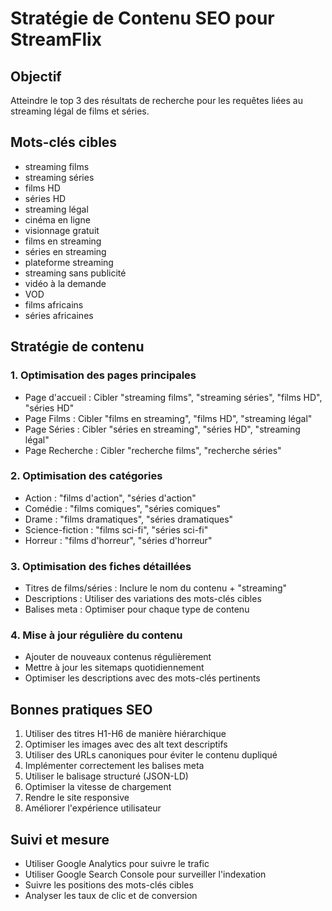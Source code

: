 # Stratégie de Contenu SEO pour StreamFlix

## Objectif
Atteindre le top 3 des résultats de recherche pour les requêtes liées au streaming légal de films et séries.

## Mots-clés cibles
- streaming films
- streaming séries
- films HD
- séries HD
- streaming légal
- cinéma en ligne
- visionnage gratuit
- films en streaming
- séries en streaming
- plateforme streaming
- streaming sans publicité
- vidéo à la demande
- VOD
- films africains
- séries africaines

## Stratégie de contenu

### 1. Optimisation des pages principales
- Page d'accueil : Cibler "streaming films", "streaming séries", "films HD", "séries HD"
- Page Films : Cibler "films en streaming", "films HD", "streaming légal"
- Page Séries : Cibler "séries en streaming", "séries HD", "streaming légal"
- Page Recherche : Cibler "recherche films", "recherche séries"

### 2. Optimisation des catégories
- Action : "films d'action", "séries d'action"
- Comédie : "films comiques", "séries comiques"
- Drame : "films dramatiques", "séries dramatiques"
- Science-fiction : "films sci-fi", "séries sci-fi"
- Horreur : "films d'horreur", "séries d'horreur"

### 3. Optimisation des fiches détaillées
- Titres de films/séries : Inclure le nom du contenu + "streaming"
- Descriptions : Utiliser des variations des mots-clés cibles
- Balises meta : Optimiser pour chaque type de contenu

### 4. Mise à jour régulière du contenu
- Ajouter de nouveaux contenus régulièrement
- Mettre à jour les sitemaps quotidiennement
- Optimiser les descriptions avec des mots-clés pertinents

## Bonnes pratiques SEO
1. Utiliser des titres H1-H6 de manière hiérarchique
2. Optimiser les images avec des alt text descriptifs
3. Utiliser des URLs canoniques pour éviter le contenu dupliqué
4. Implémenter correctement les balises meta
5. Utiliser le balisage structuré (JSON-LD)
6. Optimiser la vitesse de chargement
7. Rendre le site responsive
8. Améliorer l'expérience utilisateur

## Suivi et mesure
- Utiliser Google Analytics pour suivre le trafic
- Utiliser Google Search Console pour surveiller l'indexation
- Suivre les positions des mots-clés cibles
- Analyser les taux de clic et de conversion
